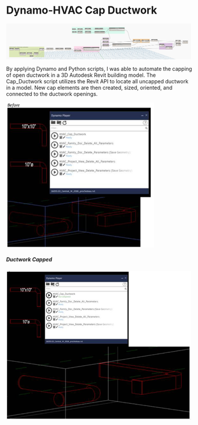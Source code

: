 # Dynamo-HVAC Cap Ductwork

<img src="images/Cap_Ductwork-Full_Graph.png" width="500" >

By applying Dynamo and Python scripts, I was able to automate the capping of open ductwork in a 3D Autodesk Revit building model. The Cap_Ductwork script utilizes the Revit API to locate all uncapped ductwork in a model. New cap elements are then created, sized, oriented, and connected to the ductwork openings.

<img src="images/open-ducts.png" width="400" >
<br>

##### Ductwork Capped
<img src="images/capped-ductwork.png" width="500" >
